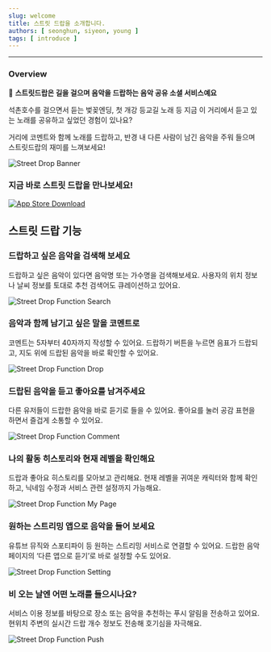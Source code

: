```yaml
---
slug: welcome
title: 스트릿 드랍을 소개합니다.
authors: [ seonghun, siyeon, young ]
tags: [ introduce ]
---
```


---

### Overview

🎵 **스트릿드랍은 길을 걸으며 음악을 드랍하는 음악 공유 소셜 서비스예요**

석촌호수를 걸으면서 듣는 벛꽂엔딩, 첫 개강 등교길 노래 등 지금 이 거리에서 듣고 있는 노래를 공유하고 싶었던 경험이 있나요?

거리에 코멘트와 함께 노래를 드랍하고, 반경 내 다른 사람이 남긴 음악을 주워 들으며 스트릿드랍의 재미를 느껴보세요!

![Street Drop Banner](./street-drop-banner.png)

### 지금 바로 스트릿 드랍을 만나보세요!

[![App Store Download](./street-drop-download.jpg)](https://apps.apple.com/kr/app/%EC%8A%A4%ED%8A%B8%EB%A6%BF%EB%93%9C%EB%9E%8D-street-drop/id6450315928)



<!--truncate-->

## 스트릿 드랍 기능

### 드랍하고 싶은 음악을 검색해 보세요
드랍하고 싶은 음악이 있다면 음악명 또는 가수명을 검색해보세요. 사용자의 위치 정보나 날씨 정보를 토대로 추천 검색어도 큐레이션하고 있어요.


![Street Drop Function Search](./function_search.png)

### 음악과 함께 남기고 싶은 말을 코멘트로
코멘트는 5자부터 40자까지 작성할 수 있어요. 드랍하기 버튼을 누르면 음표가 드랍되고, 지도 위에 드랍된 음악을 바로 확인할 수 있어요.


![Street Drop Function Drop](./function_drop.png)

### 드랍된 음악을 듣고 좋아요를 남겨주세요
다른 유저들이 드랍한 음악을 바로 듣기로 들을 수 있어요. 좋아요를 눌러 공감 표현을 하면서 즐겁게 소통할 수 있어요.


![Street Drop Function Comment](./function_com.png)

### 나의 활동 히스토리와 현재 레벨을 확인해요
드랍과 좋아요 히스토리를 모아보고 관리해요. 현재 레벨을 귀여운 캐릭터와 함께 확인하고, 닉네임 수정과 서비스 관련 설정까지 가능해요.


![Street Drop Function My Page](./function_my_page.png)

### 원하는 스트리밍 앱으로 음악을 들어 보세요
유튜브 뮤직와 스포티파이 등 원하는 스트리밍 서비스로 연결할 수 있어요. 드랍한 음악 페이지의 ‘다른 앱으로 듣기’로 바로 설정할 수도 있어요.


![Street Drop Function Setting](./function_setting.png)

### 비 오는 날엔 어떤 노래를 들으시나요?
서비스 이용 정보를 바탕으로 장소 또는 음악을 추천하는 푸시 알림을 전송하고 있어요. 현위치 주변의 실시간 드랍 개수 정보도 전송해 호기심을 자극해요.


![Street Drop Function Push](./function_pushnoti.png)
